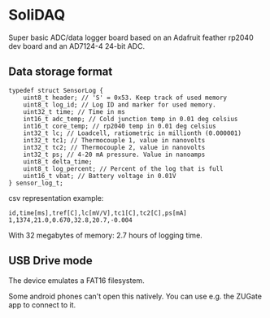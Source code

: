# SoliDAQ

Super basic ADC/data logger board based on an Adafruit feather rp2040 dev board and an AD7124-4 24-bit ADC.


## Data storage format

```
typedef struct SensorLog {
    uint8_t header; // 'S' = 0x53. Keep track of used memory
    uint8_t log_id; // Log ID and marker for used memory.
    uint32_t time; // Time in ms
    int16_t adc_temp; // Cold junction temp in 0.01 deg celsius
    int16_t core_temp; // rp2040 temp in 0.01 deg celsius
    int32_t lc; // Loadcell, ratiometric in millionth (0.000001)
    int32_t tc1; // Thermocouple 1, value in nanovolts
    int32_t tc2; // Thermocouple 2, value in nanovolts
    int32_t ps; // 4-20 mA pressure. Value in nanoamps
    uint8_t delta_time;
    uint8_t log_percent; // Percent of the log that is full
    uint16_t vbat; // Battery voltage in 0.01V
} sensor_log_t;
```


csv representation example:

```
id,time[ms],tref[C],lc[mV/V],tc1[C],tc2[C],ps[mA]              
1,1374,21.0,0.670,32.8,20.7,-0.004       
```

With 32 megabytes of memory: 2.7 hours of logging time.


## USB Drive mode

The device emulates a FAT16 filesystem.

Some android phones can't open this natively. You can use e.g. the ZUGate app to connect to it.